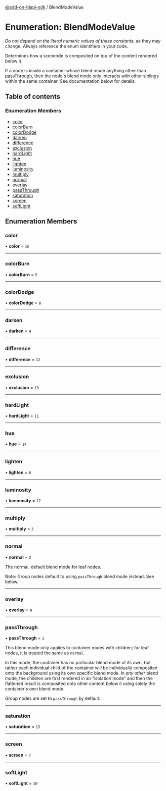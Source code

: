 [@add-on-hlapi-sdk](../overview.md) / BlendModeValue

# Enumeration: BlendModeValue

<InlineAlert slots="text" variant="warning"/>

*Do not depend on the literal numeric values of these constants*, as they may change. Always reference the enum identifiers in your code.

Determines how a scenende is composited on top of the content rendered below it.

If a node is inside a container whose blend mode anything other than [passThrough](blend-mode-value.md#passThrough), then the node's blend mode only
interacts with other siblings within the same container. See documentation below for details.

## Table of contents

### Enumeration Members

- [color](blend-mode-value.md#color)
- [colorBurn](blend-mode-value.md#colorBurn)
- [colorDodge](blend-mode-value.md#colorDodge)
- [darken](blend-mode-value.md#darken)
- [difference](blend-mode-value.md#difference)
- [exclusion](blend-mode-value.md#exclusion)
- [hardLight](blend-mode-value.md#hardLight)
- [hue](blend-mode-value.md#hue)
- [lighten](blend-mode-value.md#lighten)
- [luminosity](blend-mode-value.md#luminosity)
- [multiply](blend-mode-value.md#multiply)
- [normal](blend-mode-value.md#normal)
- [overlay](blend-mode-value.md#overlay)
- [passThrough](blend-mode-value.md#passThrough)
- [saturation](blend-mode-value.md#saturation)
- [screen](blend-mode-value.md#screen)
- [softLight](blend-mode-value.md#softLight)

## Enumeration Members

### color

• **color** = ``16``

<hr />

### colorBurn

• **colorBurn** = ``5``

<hr />

### colorDodge

• **colorDodge** = ``8``

<hr />

### darken

• **darken** = ``4``

<hr />

### difference

• **difference** = ``12``

<hr />

### exclusion

• **exclusion** = ``13``

<hr />

### hardLight

• **hardLight** = ``11``

<hr />

### hue

• **hue** = ``14``

<hr />

### lighten

• **lighten** = ``6``

<hr />

### luminosity

• **luminosity** = ``17``

<hr />

### multiply

• **multiply** = ``3``

<hr />

### normal

• **normal** = ``2``

The normal, default blend mode for leaf nodes.

Note: Group nodes default to using `passThrough` blend mode instead. See below.

<hr />

### overlay

• **overlay** = ``9``

<hr />

### passThrough

• **passThrough** = ``1``

This blend mode only applies to container nodes with children; for leaf nodes, it is treated the same as `normal`.

In this mode, the container has no particular blend mode of its own, but rather each individual child of the container
will be individually composited onto the background using its own specific blend mode. In *any other* blend mode, the
children are first rendered in an "isolation mode" and then the flattened result is composited onto other content
below it using solely the container's own blend mode.

Group nodes are set to `passThrough` by default.

<hr />

### saturation

• **saturation** = ``15``

<hr />

### screen

• **screen** = ``7``

<hr />

### softLight

• **softLight** = ``10``
